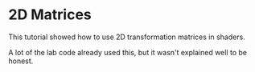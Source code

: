 # 2D Matrices

This tutorial showed how to use 2D transformation matrices in shaders.

A lot of the lab code already used this, but it wasn't explained well to be honest.
